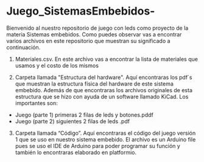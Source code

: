 # Juego_SistemasEmbebidos-

Bienvenido al nuestro repositorio de juego con leds como proyecto de la materia Sistemas embebidos.
Como puedes observar vas a encontrar varios archivos en este repositorio que muestran su significado a continuación.

1. Materiales.csv. En este archivo vas a encontrar la lista de materiales que usamos y el costo de los mismos

2. Carpeta llamada "Estructura del hardware". Aquí encontraras los pdf´s que muestran la estructura física del hardware de este sistema embebido. Además de que encontraras los archivos originales de esta estructura que se hizo con ayuda de un software llamado KiCad. Los importantes son: 
- Juego (parte 1) primeras 2 filas de leds y botones.pddf
- Juego (parte 2) siguientes 2 filas de leds .pdf

3. Carpeta llamada “Código”. Aquí encontraras el código del juego versión 1 que se uso en nuestro sistema embebido.
El archivo es un Arduino file pues se uso el IDE de Arduino para poder programar su función y también lo encontraras elaborado en platformio.

